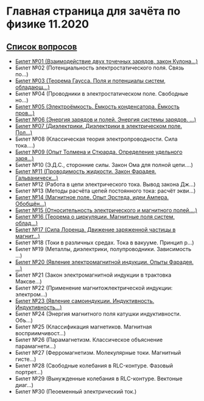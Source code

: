 # Главная страница для зачёта по физике 11.2020

## [Список вопросов](quest.pdf)

* [Билет №01 (Взаимодействие двух точечных зарядов, закон Кулона...)](01/Билет%201.pdf)
* Билет №02 (Потенциальность электростатического поля. Связь по...)
* [Билет №03 (Теорема Гаусса. Поля и потенциалы систем, обладающ...)](03/Билет%203.pdf)
* Билет №04 (Проводники в электростатическом поле. Свободные но...)
* [Билет №05 (Электроёмкость. Ёмкость конденсатора. Ёмкость пров...)](05/Билет%205.pdf)
* [Билет №06 (Энергия зарядов и полей. Энергия системы зарядов. ...)](06/Билет%206.pdf)
* [Билет №07 (Диэлектрики. Диэлектрики в электрическом поле. Пол...)](07)
* Билет №08 (Классическая теория электропроводности. Сила тока....)
* [Билет №09 (Опыт Толмена и Стюарда. Определение удельного заря...)](09/Билет%209.pdf)
* Билет №10 (Э.Д.С., сторонние силы. Закон Ома для полной цепи....)
* [Билет №11 (Проводимость жидкости. Закон Фарадея. Гальваническ...)](11/Билет%2011.pdf)
* Билет №12 (Работа в цепи электрического тока. Вывод закона Дж...)
* Билет №13 (Методы расчёта цепей постоянного тока: расчёт экви...)
* [Билет №14 (Магнитное поле. Опыт Эрстеда, идеи Ампера. Обобщён...)](14/Билет%2014.pdf)
* [Билет №15 (Относительность электрического и магнитного полей....)](15/Билет%2015.pdf)
* [Билет №16 (Теорема о циркуляции. Магнитные поля систем, облад...)](16/Билет%2016.pdf)
* [Билет №17 (Сила Лоренца. Движение заряженной частицы в магнит...)](17/Билет%2017.pdf)
* Билет №18 (Токи в различных средах. Тока в вакууме. Принцип р...)
* Билет №19 (Металлы, диэлектрики, полупроводники. Зависимость ...)
* [Билет №20 (Явление электромагнитной индукции. Опыты Фарадея. ...)](20/Билет%2020.pdf)
* Билет №21 (Закон электромагнитной индукции в трактовка Максве...)
* Билет №22 (Применение магнитожлектрической индукции: электром...)
* [Билет №23 (Явление самоиндукции. Индуктивность. Индуктивность...)](23/Билет%2023.pdf)
* Билет №24 (Энергия магнитного поля катушки индуктивности. Объ...)
* Билет №25 (Классификация магнетиков. Магнитная восприимчивост...)
* Билет №26 (Парамагнетизм. Классическое объяснение парамагнети...)
* Билет №27 (Ферромагнетизм. Молекулярные токи. Магнитный гисте...)
* Билет №28 (Свободные колебания в RLC-контуре. Фазовый портрет...)
* Билет №29 (Вынужденные колебания в RLC-контуре. Вектоные диаг...)
* Билет №30 (Пеоеменный электрический ток.)
